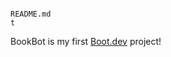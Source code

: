                                                                              README.md                                                                                    t
BookBot is my first [Boot.dev](https://www.boot.dev) project!
